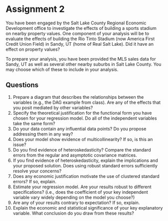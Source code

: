 # Assignment 2

You have been engaged by the Salt Lake County Regional Economic Development office to investigate the effects of building a sports stadium on nearby property values. One component of your analysis will be to evaluate the effects of building the Rio Tinto Stadium (now America First Credit Union Field) in Sandy, UT (home of Real Salt Lake). Did it have an effect on property values?

To prepare your analysis, you have been provided the MLS sales data for Sandy, UT as well as several other nearby suburbs in Salt Lake County. You may choose which of these to include in your analysis.

## Questions

1. Prepare a diagram that describes the relationships between the variables (e.g., the DAG example from class). Are any of the effects that you posit mediated by other variables?
2. Specify the theoretical justification for the functional form you have chosen for your regression model. Do all of the independent variables take the same form?
3. Do your data contain any influential data points? Do you propose addressing them in any way?
4. Does your model show evidence of multicollinearity? If so, is this an issue?
5. Do you find evidence of heteroskedasticity? Compare the standard errors from the regular and asymptotic covariance matrices.
6. If you find evidence of heteroskedasticity, explain the implications and your proposed solution. Does using robust standard errors sufficiently resolve your concerns?
7. Does any economic justification motivate the use of clustered standard errors? If so, explain.
8. Estimate your regression model. Are your results robust to different specifications? (i.e., does the coefficient of your key independent variable vary widely depending on the model you choose?)
9. Are any of your results contrary to expectation? If so, explain.
10. Explain the economic and statistical significance of your key explanatory variable. What conclusion do you draw from these results?
